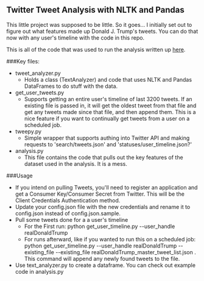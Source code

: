 ## Twitter Tweet Analysis with NLTK and Pandas
This little project was supposed to be little. So it goes... I initially set out to figure out what features made up Donald J. Trump's tweets. You can do that now with any user's timeline with the code in this repo.

This is all of the code that was used to run the analysis written up [here](https://sweet-as-tandy.com/2017/01/04/what-donald-trump-is-tweeting-analyzing-tweets-with-nltk-and-pandas/).

###Key files:
* tweet_analyzer.py
  * Holds a class (TextAnalyzer) and code that uses NLTK and Pandas DataFrames to do stuff with the data.
* get_user_tweets.py
  * Supports getting an entire user's timeline of last 3200 tweets. If an existing file is passed in, it will get the oldest tweet from that file and get any tweets made since that file, and then append them. This is a nice feature if you want to continually get tweets from a user on a scheduled job. 
* tweepy.py
  * Simple wrapper that supports authing into Twitter API and making requests to 'search/tweets.json' and 'statuses/user_timeline.json?'
* analysis.py
  * This file contains the code that pulls out the key features of the dataset used in the analysis. It is a mess. 

###Usage
* If you intend on pulling Tweets, you'll need to register an application and get a Consumer Key/Consumer Secret from Twitter. This will be the Client Credentials Authentication method.
* Update your config.json file with the new credentials and rename it to config.json instead of config.json.sample.
* Pull some tweets done for a a user's timeline
  * For the First run: python get_user_timeline.py --user_handle realDonaldTrump
  * For runs afterward, like if you wanted to run this on a scheduled job: python get_user_timeline.py --user_handle realDonaldTrump --existing_file --existing_file realDonaldTrump_master_tweet_list.json . This command will append any newly found tweets to the file.
* Use text_analyzer.py to create a dataframe. You can check out example code in analysis.py
